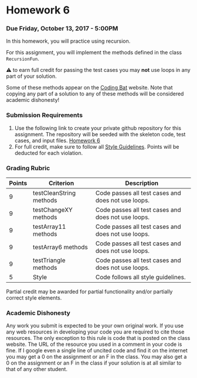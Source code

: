 Homework 6
==========

### Due Friday, October 13, 2017 - 5:00PM

In this homework, you will practice using recursion.

For this assignment, you will implement the methods defined in the class `RecursionFun`. 

:warning: to earn full credit for passing the test cases you may **not** use loops in any part of your solution. 

Some of these methods appear on the [Coding Bat](http://codingbat.com/) website. Note that copying any part of a solution to any of these methods will be considered academic dishonesty!

### Submission Requirements

1. Use the following link to create your private github repository for this assignment. The repository will be seeded with the skeleton code, test cases, and input files. [Homework 6](https://classroom.github.com/a/wsfjwRdM)
2. For full credit, make sure to follow all [Style Guidelines](https://github.com/CS514-F17/notes/blob/master/Admin/style.md). Points will be deducted for each violation.

### Grading Rubric

| Points | Criterion | Description |
| ------ | -------- | -------- |  
| 9 | testCleanString methods | Code passes all test cases and does not use loops. |
| 9 | testChangeXY methods | Code passes all test cases and does not use loops. |
| 9 | testArray11 methods | Code passes all test cases and does not use loops. |
| 9 | testArray6 methods | Code passes all test cases and does not use loops. |
| 9 | testTriangle methods | Code passes all test cases and does not use loops. |
| 5 | Style | Code follows all style guidelines. |

Partial credit may be awarded for partial functionality and/or partially correct style elements.

### Academic Dishonesty

Any work you submit is expected to be your own original work. If you use any web resources in developing your code you are required to cite those resources. The only exception to this rule is code that is posted on the class website. The URL of the resource you used in a comment in your code is fine. If I google even a single line of uncited code and find it on the internet you may get a 0 on the assignment or an F in the class. You may also get a 0 on the assignment or an F in the class if your solution is at all similar to that of any other student.
